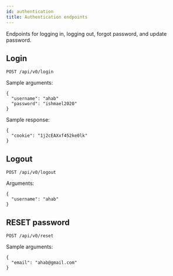 ```yaml
---
id: authentication
title: Authentication endpoints
---
```


Endpoints for logging in, logging out, forgot password, and update password.

## Login
`POST /api/v0/login`

Sample arguments: 
```
{
  "username": "ahab"
  "password": "ishmael2020"
}
```
Sample response:
```
{
  "cookie": "1j2cEAXxf452ke0lk"
}
```

## Logout 
`POST /api/v0/logout`

Arguments: 
```
{
  "username": "ahab"
}
```

## RESET password
`POST /api/v0/reset`

Sample arguments: 
```
{
  "email": "ahab@gmail.com"
}
```
